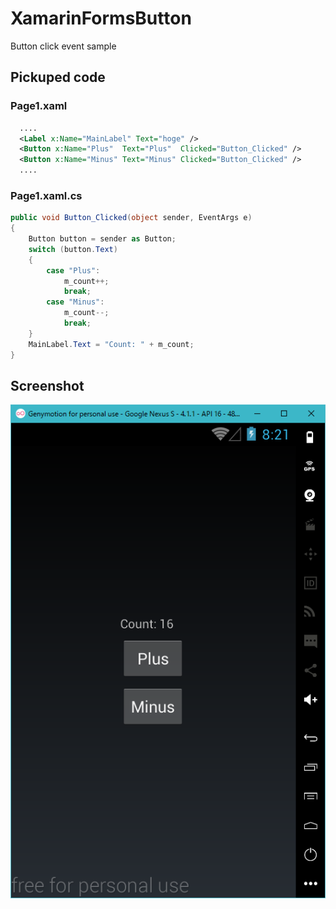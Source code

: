 # XamarinFormsButton
Button click event sample

## Pickuped code
### Page1.xaml
```xml
  ....
  <Label x:Name="MainLabel" Text="hoge" />
  <Button x:Name="Plus"  Text="Plus"  Clicked="Button_Clicked" />
  <Button x:Name="Minus" Text="Minus" Clicked="Button_Clicked" />
  ....
```

### Page1.xaml.cs
```cs
public void Button_Clicked(object sender, EventArgs e)
{
    Button button = sender as Button;
    switch (button.Text)
    {
        case "Plus":
            m_count++;
            break;
        case "Minus":
            m_count--;
            break;
    }
    MainLabel.Text = "Count: " + m_count;
}
```

## Screenshot
![screenshot](https://raw.githubusercontent.com/xamarin-samples/XamarinFormsButton/master/screenshots/screenshot.png)
